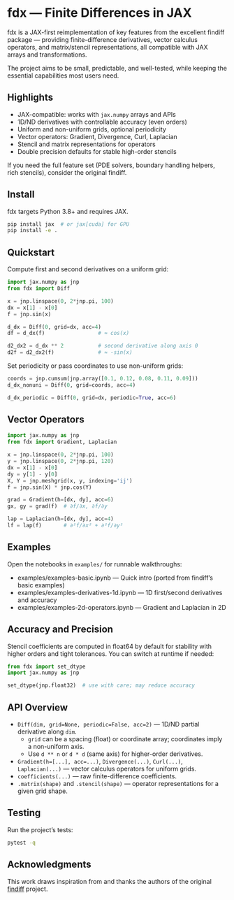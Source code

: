 # fdx — Finite Differences in JAX

fdx is a JAX-first reimplementation of key features from the excellent findiff package — providing finite-difference derivatives, vector calculus operators, and matrix/stencil representations, all compatible with JAX arrays and transformations.

The project aims to be small, predictable, and well-tested, while keeping the essential capabilities most users need.

## Highlights

- JAX-compatible: works with `jax.numpy` arrays and APIs
- 1D/ND derivatives with controllable accuracy (even orders)
- Uniform and non-uniform grids, optional periodicity
- Vector operators: Gradient, Divergence, Curl, Laplacian
- Stencil and matrix representations for operators
- Double precision defaults for stable high-order stencils

If you need the full feature set (PDE solvers, boundary handling helpers, rich stencils), consider the original findiff.

## Install

fdx targets Python 3.8+ and requires JAX.

```bash
pip install jax  # or jax[cuda] for GPU
pip install -e .
```

## Quickstart

Compute first and second derivatives on a uniform grid:

```python
import jax.numpy as jnp
from fdx import Diff

x = jnp.linspace(0, 2*jnp.pi, 100)
dx = x[1] - x[0]
f = jnp.sin(x)

d_dx = Diff(0, grid=dx, acc=4)
df = d_dx(f)                 # ≈ cos(x)

d2_dx2 = d_dx ** 2           # second derivative along axis 0
d2f = d2_dx2(f)              # ≈ -sin(x)
```

Set periodicity or pass coordinates to use non-uniform grids:

```python
coords = jnp.cumsum(jnp.array([0.1, 0.12, 0.08, 0.11, 0.09]))
d_dx_nonuni = Diff(0, grid=coords, acc=4)

d_dx_periodic = Diff(0, grid=dx, periodic=True, acc=6)
```

## Vector Operators

```python
import jax.numpy as jnp
from fdx import Gradient, Laplacian

x = jnp.linspace(0, 2*jnp.pi, 100)
y = jnp.linspace(0, 2*jnp.pi, 120)
dx = x[1] - x[0]
dy = y[1] - y[0]
X, Y = jnp.meshgrid(x, y, indexing='ij')
f = jnp.sin(X) * jnp.cos(Y)

grad = Gradient(h=[dx, dy], acc=6)
gx, gy = grad(f)  # ∂f/∂x, ∂f/∂y

lap = Laplacian(h=[dx, dy], acc=4)
lf = lap(f)       # ∂²f/∂x² + ∂²f/∂y²
```

## Examples

Open the notebooks in `examples/` for runnable walkthroughs:

- examples/examples-basic.ipynb — Quick intro (ported from findiff’s basic examples)
- examples/examples-derivatives-1d.ipynb — 1D first/second derivatives and accuracy
- examples/examples-2d-operators.ipynb — Gradient and Laplacian in 2D

## Accuracy and Precision

Stencil coefficients are computed in float64 by default for stability with higher orders and tight tolerances. You can switch at runtime if needed:

```python
from fdx import set_dtype
import jax.numpy as jnp

set_dtype(jnp.float32)  # use with care; may reduce accuracy
```

## API Overview

- `Diff(dim, grid=None, periodic=False, acc=2)` — 1D/ND partial derivative along `dim`.
  - `grid` can be a spacing (float) or coordinate array; coordinates imply a non-uniform axis.
  - Use `d ** n` or `d * d` (same axis) for higher-order derivatives.
- `Gradient(h=[...], acc=...)`, `Divergence(...)`, `Curl(...)`, `Laplacian(...)` — vector calculus operators for uniform grids.
- `coefficients(...)` — raw finite-difference coefficients.
- `.matrix(shape)` and `.stencil(shape)` — operator representations for a given grid shape.

## Testing

Run the project’s tests:

```bash
pytest -q
```

## Acknowledgments

This work draws inspiration from and thanks the authors of the original [findiff](https://github.com/maroba/findiff) project.
